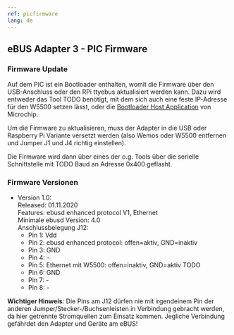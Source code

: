 ```yaml
---
ref: picfirmware
lang: de
---
```

## eBUS Adapter 3 - PIC Firmware

### Firmware Update
Auf dem PIC ist ein Bootloader enthalten, womit die Firmware über den USB-Anschluss oder den RPi ttyebus aktualisiert
werden kann.
Dazu wird entweder das Tool TODO benötigt, mit dem sich auch eine feste IP-Adresse für den W5500 setzen lässt,
oder die [Bootloader Host Application](https://www.microchip.com/promo/8-bit-bootloader) von Microchip.

Um die Firmware zu aktualisieren, muss der Adapter in die USB oder Raspberry Pi Variante versetzt werden (also
Wemos oder W5500 entfernen und Jumper J1 und J4 richtig einstellen).

Die Firmware wird dann über eines der o.g. Tools über die serielle Schnittstelle mit TODO Baud an Adresse 0x400 geflasht.
 
### Firmware Versionen
* Version 1.0:  
  Released: 01.11.2020  
  Features: ebusd enhanced protocol V1, Ethernet  
  Minimale ebusd Version: 4.0  
  Anschlussbelegung J12:  
  * Pin 1: Vdd
  * Pin 2: ebusd enhanced protocol: offen=aktiv, GND=inaktiv
  * Pin 3: GND
  * Pin 4: -
  * Pin 5: Ethernet mit W5500: offen=inaktiv, GND=aktiv TODO
  * Pin 6: GND
  * Pin 7: -
  * Pin 8: -

**Wichtiger Hinweis**: Die Pins am J12 dürfen nie mit irgendeinem Pin der anderen Jumper/Stecker-/Buchsenleisten in
Verbindung gebracht werden, da hier getrennte Stromquellen zum Einsatz kommen. Jegliche Verbindung gefährdet den Adapter
und Geräte am eBUS!
